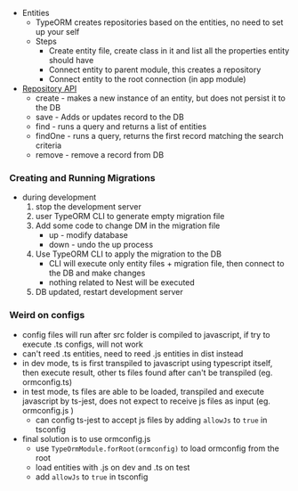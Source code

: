 - Entities
  - TypeORM creates repositories based on the entities, no need to set up your self
  - Steps
    - Create entity file, create class in it and list all the properties entity should have
    - Connect entity to parent module, this creates a repository
    - Connect entity to the root connection (in app module)
- [Repository API](https://www.typeorm.io/#/repository-api)
  - create - makes a new instance of an entity, but does not persist it to the DB
  - save - Adds or updates record to the DB
  - find - runs a query and returns a list of entities
  - findOne - runs a query, returns the first record matching the search criteria
  - remove - remove a record from DB

### Creating and Running Migrations

- during development
  1. stop the development server
  2. user TypeORM CLI to generate empty migration file
  3. Add some code to change DM in the migration file
     - up - modify database
     - down - undo the up process
  4. Use TypeORM CLI to apply the migration to the DB
     - CLI will execute only entity files + migration file, then connect to the DB and make changes
     - nothing related to Nest will be executed
  5. DB updated, restart development server

### Weird on configs

- config files will run after src folder is compiled to javascript, if try to execute .ts configs, will not work
- can't reed .ts entities, need to reed .js entities in dist instead
- in dev mode, ts is first transpiled to javascript using typescript itself, then execute result, other ts files found after can't be transpiled (eg. ormconfig.ts)
- in test mode, ts files are able to be loaded, transpiled and execute javascript by ts-jest, does not expect to receive js files as input (eg. ormconfig.js )
  - can config ts-jest to accept js files by adding `allowJs` to `true` in tsconfig
- final solution is to use ormconfig.js
  - use `TypeOrmModule.forRoot(ormconfig)` to load ormconfig from the root
  - load entities with .js on dev and .ts on test
  - add `allowJs` to `true` in tsconfig
